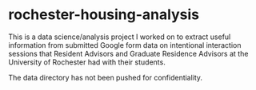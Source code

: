 # rochester-housing-analysis
This is a data science/analysis project I worked on to extract useful information from submitted Google form data on intentional interaction sessions that Resident Advisors and Graduate Residence Advisors at the University of Rochester had with their students.

The data directory has not been pushed for confidentiality.
